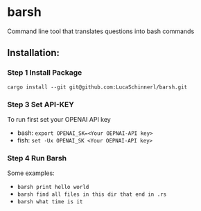 # barsh
Command line tool that translates questions into bash commands

## Installation:

### Step 1 Install Package
`cargo install --git git@github.com:LucaSchinnerl/barsh.git`

### Step 3 Set API-KEY
To run first set your OPENAI API key
- bash: `export OPENAI_SK=<Your OEPNAI-API key>`
- fish: `set -Ux OPENAI_SK <Your OEPNAI-API key>`

### Step 4 Run Barsh
Some examples:
- `barsh print hello world`
- `barsh find all files in this dir that end in .rs`
- `barsh what time is it`
